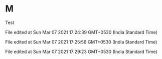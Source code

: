# M
Test
 
File edited at Sun Mar 07 2021 17:24:39 GMT+0530 (India Standard Time)
 
File edited at Sun Mar 07 2021 17:25:56 GMT+0530 (India Standard Time)
 
File edited at Sun Mar 07 2021 17:29:23 GMT+0530 (India Standard Time)
